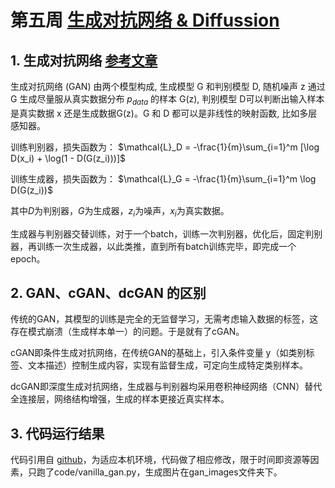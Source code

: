 # 第五周 [生成对抗网络 & Diffussion](https://gitee.com/gaopursuit/ouc-dl/blob/master/week05.md)

## 1. 生成对抗网络 [参考文章](https://blog.csdn.net/anny_bili/article/details/100545297)
生成对抗网络 (GAN) 由两个模型构成, 生成模型 G 和判别模型 D, 随机噪声 z 通过 G 生成尽量服从真实数据分布 ${p_{data}}$ 的样本 G(z), 判别模型 D可以判断出输入样本是真实数据 x 还是生成数据G(z)。G 和 D 都可以是非线性的映射函数, 比如多层感知器。

训练判别器，损失函数为：
$\mathcal{L}_D = -\frac{1}{m}\sum_{i=1}^m [\log D(x_i) + \log(1 - D(G(z_i)))]$

训练生成器，损失函数为：
$\mathcal{L}_G = -\frac{1}{m}\sum_{i=1}^m \log D(G(z_i))$  

其中$D$为判别器，$G$为生成器，$z_i$为噪声，$x_i$为真实数据。

生成器与判别器交替训练，对于一个batch，训练一次判别器，优化后，固定判别器，再训练一次生成器，以此类推，直到所有batch训练完毕，即完成一个epoch。

## 2. GAN、cGAN、dcGAN 的区别

传统的GAN，其模型的训练是完全的无监督学习，无需考虑输入数据的标签，这存在模式崩溃（生成样本单一）的问题。于是就有了cGAN。

cGAN即条件生成对抗网络，在传统GAN的基础上，引入条件变量 y（如类别标签、文本描述）控制生成内容‌，实现有监督生成，可定向生成特定类别样本。

dcGAN即深度生成对抗网络，生成器与判别器均采用卷积神经网络（CNN）替代全连接层‌，网络结构增强，生成的样本更接近真实样本。

## 3. 代码运行结果
代码引用自 [github](https://github.com/wangguanan/Pytorch-Basic-GANs)，为适应本机环境，代码做了相应修改，限于时间即资源等因素，只跑了code/vanilla_gan.py，生成图片在gan_images文件夹下。
